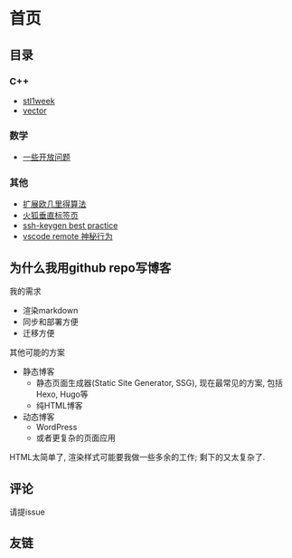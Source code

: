 # 首页

## 目录

### C++

- [stl1week](src/stl1weekend.md)
- [vector](src/vector.md)

### 数学

- [一些开放问题](src/some-open-problems.md)

### 其他

- [扩展欧几里得算法](src/exgcd.md)
- [火狐垂直标签页](src/firefox-vertical-tab.md)
- [ssh-keygen best practice](src/ssh-keygen_best_practice.md)
- [vscode remote 神秘行为](src/weird_vscode_remote_ssh_behavior.md)

## 为什么我用github repo写博客

我的需求

- 渲染markdown
- 同步和部署方便
- 迁移方便

其他可能的方案

- 静态博客
  - 静态页面生成器(Static Site Generator, SSG), 现在最常见的方案, 包括Hexo, Hugo等
  - 纯HTML博客
- 动态博客
  - WordPress
  - 或者更复杂的页面应用

HTML太简单了, 渲染样式可能要我做一些多余的工作; 剩下的又太复杂了.

## 评论

请提issue

## 友链
